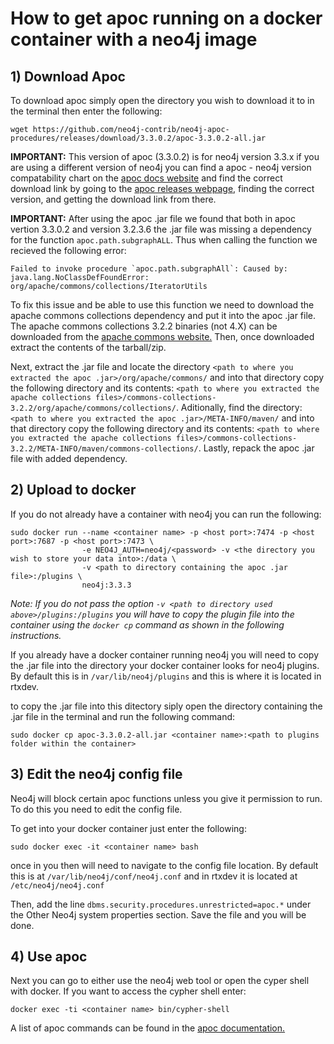 # How to get apoc running on a docker container with a neo4j image

## 1) Download Apoc

To download apoc simply open the directory you wish to download it to in the terminal then enter the following:

```
wget https://github.com/neo4j-contrib/neo4j-apoc-procedures/releases/download/3.3.0.2/apoc-3.3.0.2-all.jar
```
**IMPORTANT:** This version of apoc (3.3.0.2) is for neo4j version 3.3.x if you are using a different version of neo4j you can find a apoc - neo4j version compatability chart on the [apoc docs website](https://neo4j-contrib.github.io/neo4j-apoc-procedures/#_version_compatibility_matrix) and find the correct download link by going to the [apoc releases webpage,](https://github.com/neo4j-contrib/neo4j-apoc-procedures/releases) finding the correct version, and getting the download link from there.

**IMPORTANT:** After using the apoc .jar file we found that both in apoc vertion 3.3.0.2 and version 3.2.3.6 the .jar file was missing a dependency for the function `apoc.path.subgraphALL`. Thus when calling the function we recieved the following error:

```
Failed to invoke procedure `apoc.path.subgraphAll`: Caused by: java.lang.NoClassDefFoundError: org/apache/commons/collections/IteratorUtils
```

To fix this issue and be able to use this function we need to download the apache commons collections dependency and put it into the apoc .jar file. The apache commons collections 3.2.2 binaries (not 4.X) can be downloaded from the [apache commons website.](https://commons.apache.org/proper/commons-collections/download_collections.cgi "Apache commons collections downloads page") Then, once downloaded extract the contents of the tarball/zip.

Next, extract the .jar file and locate the directory `<path to where you extracted the apoc .jar>/org/apache/commons/` and into that directory copy the following directory and its contents: `<path to where you extracted the apache collections files>/commons-collections-3.2.2/org/apache/commons/collections/`. Aditionally, find the directory: `<path to where you extracted the apoc .jar>/META-INFO/maven/` and into that directory copy the following directory and its contents: `<path to where you extracted the apache collections files>/commons-collections-3.2.2/META-INFO/maven/commons-collections/`. Lastly, repack the apoc .jar file with added dependency.

## 2) Upload to docker

If you do not already have a container with neo4j you can run the following:

```
sudo docker run --name <container name> -p <host port>:7474 -p <host port>:7687 -p <host port>:7473 \
                -e NEO4J_AUTH=neo4j/<password> -v <the directory you wish to store your data into>:/data \
                -v <path to directory containing the apoc .jar file>:/plugins \
                neo4j:3.3.3
```

*Note: If you do not pass the option `-v <path to directory used above>/plugins:/plugins` you will have to copy the plugin file into the container using the `docker cp` command as shown in the following instructions.*

If you already have a docker container running neo4j you will need to copy the .jar file into the directory your docker container looks for neo4j plugins. By default this is in `/var/lib/neo4j/plugins` and this is where it is located in rtxdev.
 
to copy the .jar file into this ditectory siply open the directory containing the .jar file in the terminal and run the following command:

```
sudo docker cp apoc-3.3.0.2-all.jar <container name>:<path to plugins folder within the container>
```
## 3) Edit the neo4j config file

Neo4j will block certain apoc functions unless you give it permission to run. To do this you need to edit the config file.

To get into your docker container just enter the following:
```
sudo docker exec -it <container name> bash
```
once in you then will need to navigate to the config file location. By default this is at `/var/lib/neo4j/conf/neo4j.conf` and in rtxdev it is located at `/etc/neo4j/neo4j.conf`

Then, add the line `dbms.security.procedures.unrestricted=apoc.*` under the Other Neo4j system properties section. Save the file and you will be done.

## 4) Use apoc

Next you can go to either use the neo4j web tool or open the cyper shell with docker. If you want to access the cypher shell enter:
```
docker exec -ti <container name> bin/cypher-shell
```

A list of apoc commands can be found in the [apoc documentation.](https://neo4j-contrib.github.io/neo4j-apoc-procedures/#_overview_of_apoc_procedures_functions)
